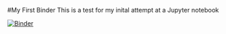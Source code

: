 <!-- https://mybinder.org/ main binder url-->

#My First Binder
This is a test for my inital attempt at a Jupyter notebook



[![Binder](https://mybinder.org/badge_logo.svg)](https://mybinder.org/v2/gh/josh61980/my-first-binder/HEAD)
